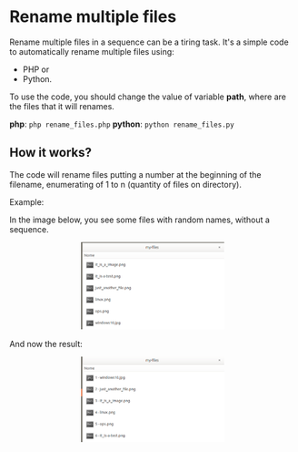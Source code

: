 # Rename multiple files

Rename multiple files in a sequence can be a tiring task.
It's a simple code to automatically rename multiple files using:
* PHP or
* Python.


To use the code, you should change the value of variable **path**, where are the files that it will renames.

**php**: `php rename_files.php`
**python**: `python rename_files.py`


## How it works?

The code will rename files putting a number at the beginning of the filename, enumerating of 1 to n (quantity of files on directory).

Example:

In the image below, you see some files with random names, without a sequence.

<p align="center">
  <img src="images/input.png" width="50%"/>
</p>

And now the result:

<p align="center">
  <img src="images/output.png" width="50%"/>
</p>


